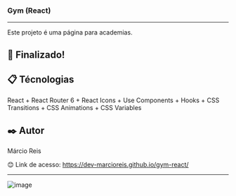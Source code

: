### Gym (React)

---

Este projeto é uma página para academias.

## 🚀 Finalizado!

## 📋 Técnologias
React + React Router 6 + React Icons + Use Components + Hooks + CSS Transitions + CSS Animations + CSS Variables

## ✒️ Autor
Márcio Reis

😊 Link de acesso: https://dev-marcioreis.github.io/gym-react/

---
![image](https://user-images.githubusercontent.com/107413382/209684347-3346e8aa-aafe-45e1-a0ae-e1f0f45c1666.png)

